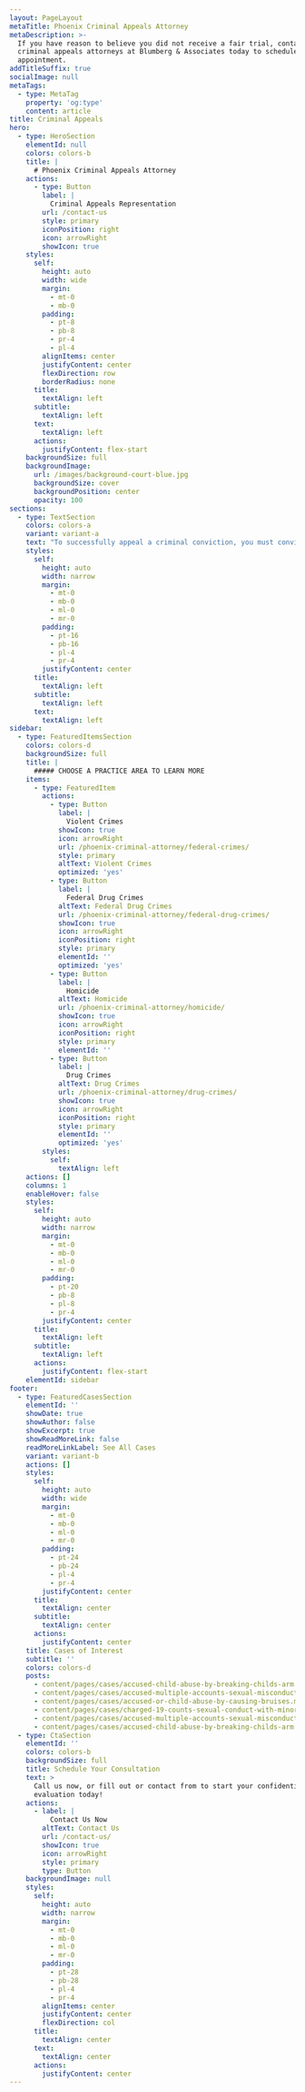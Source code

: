 ```yaml
---
layout: PageLayout
metaTitle: Phoenix Criminal Appeals Attorney
metaDescription: >-
  If you have reason to believe you did not receive a fair trial, contact the
  criminal appeals attorneys at Blumberg & Associates today to schedule an
  appointment.
addTitleSuffix: true
socialImage: null
metaTags:
  - type: MetaTag
    property: 'og:type'
    content: article
title: Criminal Appeals
hero:
  - type: HeroSection
    elementId: null
    colors: colors-b
    title: |
      # Phoenix Criminal Appeals Attorney
    actions:
      - type: Button
        label: |
          Criminal Appeals Representation
        url: /contact-us
        style: primary
        iconPosition: right
        icon: arrowRight
        showIcon: true
    styles:
      self:
        height: auto
        width: wide
        margin:
          - mt-0
          - mb-0
        padding:
          - pt-8
          - pb-8
          - pr-4
          - pl-4
        alignItems: center
        justifyContent: center
        flexDirection: row
        borderRadius: none
      title:
        textAlign: left
      subtitle:
        textAlign: left
      text:
        textAlign: left
      actions:
        justifyContent: flex-start
    backgroundSize: full
    backgroundImage:
      url: /images/background-court-blue.jpg
      backgroundSize: cover
      backgroundPosition: center
      opacity: 100
sections:
  - type: TextSection
    colors: colors-a
    variant: variant-a
    text: "To successfully appeal a criminal conviction, you must convince the appellate court that the defendant did not receive a fair trial. Your case may be remanded if the court believes a procedural rule was violated, sentencing guidelines were incorrectly followed, or new exculpatory evidence exists that should be heard. In each case, a compelling appellate brief must be prepared in order to convince the court that the trial court committed an error.\n\nAt Blumberg & Associates, our lawyers have represented numerous clients at the state and federal levels in criminal appeals. Our attorneys understand how to prepare convincing appellate briefs that speak directly to issues the court will find compelling. If you believe you or a family member did not receive a fair trial, contact the\_**Phoenix criminal appeals attorneys**\_at the office of Blumberg & Associates today to schedule an appointment and discuss your case.\n\n## CRIMINAL CASES AND APPEALS\n\nThe law office of Blumberg & Associates prepares and presents appeals for clients in regard to the following kinds of criminal convictions:\n\n*   [Drug trafficking](/phoenix-criminal-attorney/federal-drug-crimes/)\n\n*   [Felony drug possession](/phoenix-criminal-attorney/drug-possession/)\n\n*   [Homicide](/phoenix-criminal-attorney/homicide/)\n\n*   [Sexual assault / rape](/phoenix-criminal-attorney/sexual-assault/)\n\n*   [Embezzlement](/phoenix-criminal-attorney/embezzlement/)\n\n*   [Fraud](/phoenix-criminal-attorney/accounting-tax-fraud/)\n\n*   Public corruption\n\n*   [Federal crimes](/phoenix-criminal-attorney/federal-crimes/)\n\n## GROUNDS FOR AN APPEAL IN CRIMINAL CONVICTIONS\n\nA verdict of “guilty” does not constitute grounds for an appeal. There must be identifiable points of law or violations of due process that indicate the accused did not receive a fair trial. In general, the following kinds of issues constitute grounds for an appeal:\n\n*   **Procedural issues**: Failure on the part of a judge to follow proper procedures. This might involve mistakenly excluding (or including) evidence, providing the wrong instructions to the jury, or mishandling witness testimony. Additionally, failure to comply with the rules of discovery may also constitute grounds for an appeal.\n\n*   **Evidence**: How evidence is shared and presented at trial may also constitute grounds for an appeal. When a judge misapplies the hearsay rules, allows prejudicial testimony to be heard that should have been excluded, or denies the defense the right to introduce exculpatory evidence, the fairness of the trial can be called into question.\n\n*   **Application of principles of law**: During trial, a judge may be required to apply principles of law in ruling whether a statute applies, whether someone is competent to testify, or whether or not a constitutional principle has been violated. Misapplication of a principle of law can also be a grounds for appeal.\n\n## CONTACT OUR PHOENIX CRIMINAL APPEALS ATTORNEYS TODAY\n\nIf you have reason to believe you did not receive a fair trial, contact the criminal appeals attorneys at Blumberg & Associates today to schedule an appointment and discuss your case.\n"
    styles:
      self:
        height: auto
        width: narrow
        margin:
          - mt-0
          - mb-0
          - ml-0
          - mr-0
        padding:
          - pt-16
          - pb-16
          - pl-4
          - pr-4
        justifyContent: center
      title:
        textAlign: left
      subtitle:
        textAlign: left
      text:
        textAlign: left
sidebar:
  - type: FeaturedItemsSection
    colors: colors-d
    backgroundSize: full
    title: |
      ##### CHOOSE A PRACTICE AREA TO LEARN MORE
    items:
      - type: FeaturedItem
        actions:
          - type: Button
            label: |
              Violent Crimes
            showIcon: true
            icon: arrowRight
            url: /phoenix-criminal-attorney/federal-crimes/
            style: primary
            altText: Violent Crimes
            optimized: 'yes'
          - type: Button
            label: |
              Federal Drug Crimes
            altText: Federal Drug Crimes
            url: /phoenix-criminal-attorney/federal-drug-crimes/
            showIcon: true
            icon: arrowRight
            iconPosition: right
            style: primary
            elementId: ''
            optimized: 'yes'
          - type: Button
            label: |
              Homicide
            altText: Homicide
            url: /phoenix-criminal-attorney/homicide/
            showIcon: true
            icon: arrowRight
            iconPosition: right
            style: primary
            elementId: ''
          - type: Button
            label: |
              Drug Crimes
            altText: Drug Crimes
            url: /phoenix-criminal-attorney/drug-crimes/
            showIcon: true
            icon: arrowRight
            iconPosition: right
            style: primary
            elementId: ''
            optimized: 'yes'
        styles:
          self:
            textAlign: left
    actions: []
    columns: 1
    enableHover: false
    styles:
      self:
        height: auto
        width: narrow
        margin:
          - mt-0
          - mb-0
          - ml-0
          - mr-0
        padding:
          - pt-20
          - pb-8
          - pl-8
          - pr-4
        justifyContent: center
      title:
        textAlign: left
      subtitle:
        textAlign: left
      actions:
        justifyContent: flex-start
    elementId: sidebar
footer:
  - type: FeaturedCasesSection
    elementId: ''
    showDate: true
    showAuthor: false
    showExcerpt: true
    showReadMoreLink: false
    readMoreLinkLabel: See All Cases
    variant: variant-b
    actions: []
    styles:
      self:
        height: auto
        width: wide
        margin:
          - mt-0
          - mb-0
          - ml-0
          - mr-0
        padding:
          - pt-24
          - pb-24
          - pl-4
          - pr-4
        justifyContent: center
      title:
        textAlign: center
      subtitle:
        textAlign: center
      actions:
        justifyContent: center
    title: Cases of Interest
    subtitle: ''
    colors: colors-d
    posts:
      - content/pages/cases/accused-child-abuse-by-breaking-childs-arm.md
      - content/pages/cases/accused-multiple-accounts-sexual-misconduct.md
      - content/pages/cases/accused-or-child-abuse-by-causing-bruises.md
      - content/pages/cases/charged-19-counts-sexual-conduct-with-minor.md
      - content/pages/cases/accused-multiple-accounts-sexual-misconduct.md
      - content/pages/cases/accused-child-abuse-by-breaking-childs-arm.md
  - type: CtaSection
    elementId: ''
    colors: colors-b
    backgroundSize: full
    title: Schedule Your Consultation
    text: >
      Call us now, or fill out or contact from to start your confidential case
      evaluation today!
    actions:
      - label: |
          Contact Us Now
        altText: Contact Us
        url: /contact-us/
        showIcon: true
        icon: arrowRight
        style: primary
        type: Button
    backgroundImage: null
    styles:
      self:
        height: auto
        width: narrow
        margin:
          - mt-0
          - mb-0
          - ml-0
          - mr-0
        padding:
          - pt-28
          - pb-28
          - pl-4
          - pr-4
        alignItems: center
        justifyContent: center
        flexDirection: col
      title:
        textAlign: center
      text:
        textAlign: center
      actions:
        justifyContent: center
---
```

